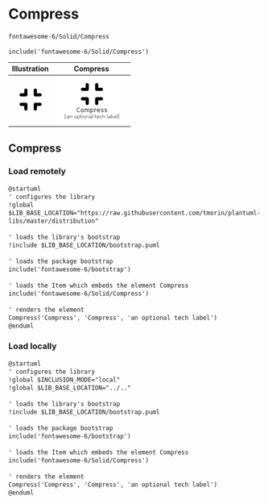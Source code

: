 # Compress


```text
fontawesome-6/Solid/Compress
```

```text
include('fontawesome-6/Solid/Compress')
```



| Illustration | Compress |
| :---: | :---: |
| ![illustration for Illustration](../../fontawesome-6/Solid/Compress.png) | ![illustration for Compress](../../fontawesome-6/Solid/Compress.Local.png) |




## Compress

### Load remotely
```plantuml
@startuml
' configures the library
!global $LIB_BASE_LOCATION="https://raw.githubusercontent.com/tmorin/plantuml-libs/master/distribution"

' loads the library's bootstrap
!include $LIB_BASE_LOCATION/bootstrap.puml

' loads the package bootstrap
include('fontawesome-6/bootstrap')

' loads the Item which embeds the element Compress
include('fontawesome-6/Solid/Compress')

' renders the element
Compress('Compress', 'Compress', 'an optional tech label')
@enduml
```

### Load locally
```plantuml
@startuml
' configures the library
!global $INCLUSION_MODE="local"
!global $LIB_BASE_LOCATION="../.."

' loads the library's bootstrap
!include $LIB_BASE_LOCATION/bootstrap.puml

' loads the package bootstrap
include('fontawesome-6/bootstrap')

' loads the Item which embeds the element Compress
include('fontawesome-6/Solid/Compress')

' renders the element
Compress('Compress', 'Compress', 'an optional tech label')
@enduml
```

